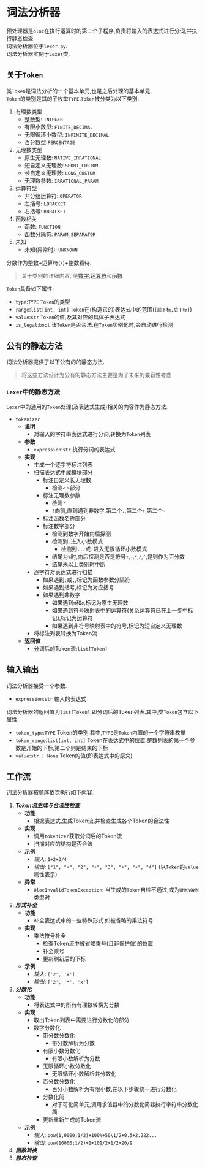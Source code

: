 # 词法分析器  

预处理器是`oloc`在执行运算时的第二个子程序,负责将输入的表达式进行分词,并执行静态检查.  
词法分析器位于`lexer.py`.  
词法分析器实例于`Lexer`类.  

## 关于`Token`  

类`Token`是词法分析的一个基本单元,也是之后处理的基本单元.    
`Token`的类别是其的子枚举`TYPE`.`Token`被分类为以下类别:  
1. 有理数类型  
    - 整数型: `INTEGER`  
    - 有限小数型: `FINITE_DECIMAL`  
    - 无限循环小数型: `INFINITE_DECIMAL`
    - 百分数型:`PERCENTAGE`  
2. 无理数类型  
    - 原生无理数: `NATIVE_IRRATIONAL`  
    - 短自定义无理数: `SHORT_CUSTOM`  
    - 长自定义无理数: `LONG_CUSTOM`  
    - 无理数参数: `IRRATIONAL_PARAM`  
3. 运算符型  
    - 非分组运算符: `OPERATOR`  
    - 左括号: `LBRACKET`  
    - 右括号: `RBRACKET`  
4. 函数相关  
    - 函数: `FUNCTION`  
    - 函数分隔符: `PARAM_SEPARATOR`  
5. 未知  
    - 未知(异常时): `UNKNOWN`  
   
分数作为整数+运算符(`/`)+整数看待.  

> 关于类别的详细内容, 见[数字](../../使用教程/数字.md),[运算符](../../使用教程/运算符.md)和[函数](../../使用教程/函数.md)  

`Token`具备如下属性:  

- `type`:`TYPE` `Token`的类型  
- `range`:`list[int, int]` `Token`在(构造它的)表达式中的范围(`[前下标,后下标]`)  
- `value`:`str` `Token`的值,及其对应的具体子表达式  
- `is_legal`:`bool` 该`Token`是否合法.在`Token`实例化时,会自动进行检测  

## 公有的静态方法  

词法分析器提供了以下公有的的静态方法.  

> 将这些方法设计为公有的静态方法主要是为了未来的兼容性考虑  

### `Lexer`中的静态方法  

`Lexer`中的通用的`Token`处理(及表达式生成)相关的内容作为静态方法.   

- `tokenizer`  
    - **说明**  
        - 对输入的字符串表达式进行分词,转换为`Token`列表  
    - **参数**  
        - `expression`:`str` 执行分词的表达式    
    - **实现**  
        - 生成一个逐字符标注列表  
        - 扫描表达式中成模块部分
          - 标注自定义长无理数
              - 检测`<` `>`部分
          - 标注无理数参数  
              - 检测`?`  
              - `?`向前,直到遇到非数字,第二个`.`,第二个`+`,第二个`-`    
          - 标注函数名称部分
          - 标注数字部分  
              - 检测到数字开始向后探测
              - 检测到`.`进入小数模式  
                - 检测到`...`或`:`进入无限循环小数模式  
              - 结尾为`%`时,向后探测是否是符号`+`,`-`,`*`,`/`,`^`,是则作为百分数  
              - 结尾未以上类别时中断  
        - 逐字符对表达式进行扫描  
          - 如果遇到`;`或`,`,标记为函数参数分隔符   
          - 如果遇到括号,标记为对应括号  
          - 如果遇到非数字    
              - 如果遇到`π`和`𝑒`,标记为原生无理数   
              - 如果遇到符号映射表中的运算符(关系运算符已在上一步中标记),标记为运算符  
              - 如果遇到非符号映射表中的符号,标记为短自定义无理数
        - 将标注列表转换为Token流  
    - **返回值**  
        - 分词后的Token流:`list[Token]`  


## 输入输出  

词法分析器接受一个参数.  

- `expression`:`str` 输入的表达式  

词法分析器的返回值为`list[Token]`,即分词后的Token列表.其中,类`Token`包含以下属性:  

- `token_type`:`TYPE` Token的类别.其中,`TYPE`是`Token`内置的一个字符串枚举  
- `token_range`:`list[int, int]` Token在表达式中的位置.整数列表的第一个参数是开始的下标,第二个则是结束的下标  
- `value`:`str | None` Token的值(即表达式中的原文)  

## 工作流  

词法分析器按顺序依次执行如下内容.  

1. ***Token流生成与合法性检查***  
   - **功能**  
      - 根据表达式,生成Token流,并检查生成各个Token的合法性      
   - **实现**  
      - 调用`tokenizer`获取分词后的Token流    
      - 扫描对应的结构是否合法    
   - **示例**  
      - *输入*: `1+2+3/4`  
      - *输出*: `["1", "+", "2", "+", "3", "+", "+", "4"]` (以`Token`的`value`属性表示)
   - **异常**  
      - `OlocInvalidTokenException`: 当生成的`Token`自检不通过,或为`UNKNOWN`类型时    
2. ***形式补全***  
    - **功能**  
      - 补全表达式中的一些特殊形式.如被省略的乘法符号  
    - **实现**   
      - 乘法符号补全
        - 检查Token流中被省略乘号(且非保护位)的位置  
        - 补全乘号  
        - 更新刷新后的下标  
    - **示例**  
      - *输入*: `['2', 'x']`  
      - *输出*: `['2', '*', 'x']`
3. ***分数化***  
   - **功能**  
      - 将表达式中的所有有理数转换为分数  
   - **实现**
      - 取出Token列表中需要进行分数化的部分    
      - 数字分数化
        - 带分数分数化  
            - 带分数解析为分数  
        - 有限小数分数化  
            - 有限小数解析为分数  
        - 无限循环小数分数化  
            - 无限循环小数解析并分数化  
        - 百分数分数化  
            - 百分小数解析为有限小数,在以下步骤统一进行分数化  
        - 分数化简
            - 对于可化简单元,调用求值器中的分数化简器执行字符串分数化简  
        - 更新重新生成的Token流  
   - **示例**  
      - *输入*: `pow(1,0000;1/2)+100%+50\1/2+0.5+2.222...`  
      - *输出*: `pow(10000;1/2)+1+101/2+1/2+20/9`  
4. ***函数转换***  
5. ***静态检查***  

